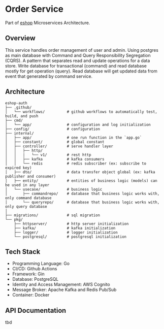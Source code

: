 # Order Service
Part of [eshop](https://github.com/idoyudha/eshop) Microservices Architecture.

## Overview
This service handles order management of user and admin. Using postgres as main database with Command and Query Responsibility Segregation (CQRS). A pattern that separates read and update operations for a data store. Write database for transactional (command) and read database mostly for get operation (query). Read database will get updated data from event that generated by command service.

## Architecture
```
eshop-auth
├── .github/
│   └── workflows/          # github workflows to automatically test, build, and push
├── cmd/
│   └── app/                # configuration and log initialization
├── config/                 # configuration
├── internal/   
│   ├── app/                # one run function in the `app.go`
│   ├── constant/           # global constant
│   ├── controller/         # serve handler layer
│   │   ├── http/
│   │   |   └── v1/         # rest http
│   │   ├── kafka           # kafka consumers
│   │   └── redis           # redis subscriber (ex: subscribe to expired key)
│   ├── dto/                # data transfer object global (ex: kafka publisher and consumer)
│   ├── entity/             # entities of business logic (models) can be used in any layer
│   └── usecase/            # business logic
│       ├── commandrepo/    # database that business logic works with, only command database
│       └── queryrepo/      # database that business logic works with, only query database
│   
├── migrations/             # sql migration
└── pkg/
    ├── httpserver/         # http server initialization
    ├── kafka/              # kafka initialization
    ├── logger/             # logger initialization
    └── postgresql/         # postgresql initialization
```

## Tech Stack
- Programming Language: Go
- CI/CD: Github Actions
- Framework: Gin
- Database: PostgreSQL
- Identity and Access Management: AWS Cognito
- Message Broker: Apache Kafka and Redis Pub/Sub
- Container: Docker

## API Documentation
tbd